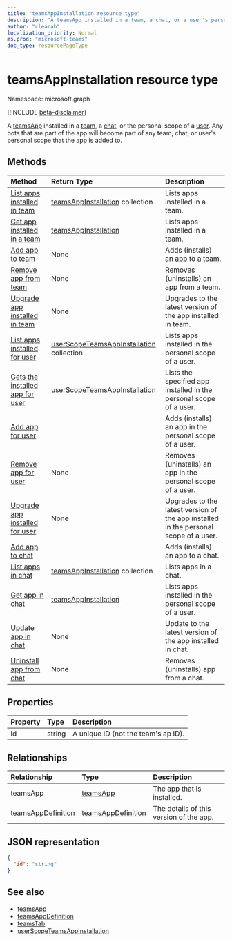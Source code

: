 ```yaml
---
title: "teamsAppInstallation resource type"
description: "A teamsApp installed in a team, a chat, or a user's personal scope. "
author: "clearab"
localization_priority: Normal
ms.prod: "microsoft-teams"
doc_type: resourcePageType
---
```


# teamsAppInstallation resource type

Namespace: microsoft.graph

[!INCLUDE [beta-disclaimer](../../includes/beta-disclaimer.md)]

A [teamsApp](teamsapp.md) installed in a [team](team.md), a [chat](chat.md), or the personal scope of a [user](user.md). Any bots that are part of the app will become part of any team, chat, or user's personal scope that the app is added to.

## Methods

| Method       | Return Type  |Description|
|:---------------|:--------|:----------|
|[List apps installed in team](../api/teamsappinstallation-list.md) | [teamsAppInstallation](teamsappinstallation.md) collection | Lists apps installed in a team.|
|[Get app installed in a team](../api/team-get-installedapps.md) | [teamsAppInstallation](teamsappinstallation.md) | Lists apps installed in a team.|
|[Add app to team](../api/teamsappinstallation-add.md) |None | Adds (installs) an app to a team.|
|[Remove app from team](../api/teamsappinstallation-delete.md) | None | Removes (uninstalls) an app from a team.|
|[Upgrade app installed in team](../api/teamsappinstallation-upgrade.md) | None | Upgrades to the latest version of the app installed in team.|
|[List apps installed for user](../api/userteamwork-list-installedapps.md) | [userScopeTeamsAppInstallation](userscopeteamsappinstallation.md) collection | Lists apps installed in the personal scope of a user.|
|[Gets the installed app for user](../api/userteamwork-get-installedapps.md)| [userScopeTeamsAppInstallation](userscopeteamsappinstallation.md) | Lists the specified app installed in the personal scope of a user. |
|[Add app for user](../api/userteamwork-add-installedapps.md) | | Adds (installs) an app in the personal scope of a user.|
|[Remove app for user](../api/userteamwork-delete-installedapps.md) | None | Removes (uninstalls) an app in the personal scope of a user.|
|[Upgrade app installed for user](../api/userteamwork-upgrade-installedapps.md) | None | Upgrades to the latest version of the app installed in the personal scope of a user.|
|[Add app to chat](../api/chat-add-installedapps.md) | | Adds (installs) an app to a chat.|
|[List apps in chat](../api/chat-list-installedapps.md) |[teamsAppInstallation](teamsappinstallation.md) collection | Lists apps in a chat.|
|[Get app in chat](../api/chat-get-installedapps.md) | [teamsAppInstallation](teamsappinstallation.md) | Lists apps installed in the personal scope of a user.|
|[Update app in chat](../api/chat-update-installedapps.md) | None | Update to the latest version of the app installed in chat.|
|[Uninstall app from chat](../api/chat-delete-installedapps.md) | None | Removes (uninstalls) app from a chat.|

## Properties

| Property            | Type     | Description |
|:------------------- |:-------- |:----------- |
| id                  | string   | A unique ID (not the team's ap ID). |

## Relationships

| Relationship   | Type    | Description |
|:---------------|:--------|:----------|
|teamsApp|[teamsApp](teamsapp.md)| The app that is installed. |
|teamsAppDefinition|[teamsAppDefinition](teamsappdefinition.md)| The details of this version of the app. |

## JSON representation

<!-- {
  "blockType": "resource",
  "@odata.type": "microsoft.graph.teamsAppInstallation",
  "baseType": "microsoft.graph.entity"
}-->

```json
{
  "id": "string"
}
```

## See also

- [teamsApp](teamsapp.md)
- [teamsAppDefinition](teamsappdefinition.md)
- [teamsTab](../resources/teamstab.md)
- [userScopeTeamsAppInstallation](../resources/userscopeteamsappinstallation.md)

<!-- uuid: 8fcb5dbc-d5aa-4681-8e31-b001d5168d79
2015-10-25 14:57:30 UTC -->
<!--
{
  "type": "#page.annotation",
  "description": "teamsApp resource",
  "keywords": "",
  "section": "documentation",
  "tocPath": "",
  "suppressions": []
}
-->


